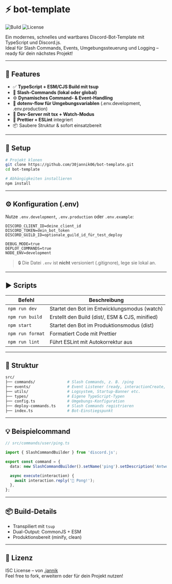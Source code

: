 # ⚡ bot-template

![Build](https://img.shields.io/github/actions/workflow/status/30jannik06/bot-template/ci.yml?branch=main)
![License](https://img.shields.io/github/license/30jannik06/bot-template)

Ein modernes, schnelles und wartbares Discord-Bot-Template mit TypeScript und Discord.js.  
Ideal für Slash Commands, Events, Umgebungssteuerung und Logging – ready für dein nächstes Projekt!

---

## 🚀 Features

- ✅ **TypeScript + ESM/CJS Build mit tsup**
- 🧹 **Slash-Commands (lokal oder global)**
- ⚙️ **Dynamisches Command- & Event-Handling**
- 🌱 **dotenv-flow für Umgebungsvariablen** (.env.development, .env.production)
- 🧪 **Dev-Server mit tsx + Watch-Modus**
- 🧺 **Prettier + ESLint** integriert
- 📦 Saubere Struktur & sofort einsatzbereit

---

## 💠 Setup

```bash
# Projekt klonen
git clone https://github.com/30jannik06/bot-template.git
cd bot-template

# Abhängigkeiten installieren
npm install
```

---

## ⚙️ Konfiguration (.env)

Nutze `.env.development`, `.env.production` oder `.env.example`:

```env
DISCORD_CLIENT_ID=deine_client_id
DISCORD_TOKEN=dein_bot_token
DISCORD_GUILD_ID=optionale_guild_id_für_test_deploy

DEBUG_MODE=true
DEPLOY_COMMANDS=true
NODE_ENV=development
```

> 🔒 Die Datei `.env` ist **nicht** versioniert (.gitignore), lege sie lokal an.

---

## ▶️ Scripts

| Befehl           | Beschreibung                                    |
| ---------------- | ----------------------------------------------- |
| `npm run dev`    | Startet den Bot im Entwicklungsmodus (watch)    |
| `npm run build`  | Erstellt den Build (dist/, ESM & CJS, minified) |
| `npm start`      | Startet den Bot im Produktionsmodus (dist)      |
| `npm run format` | Formatiert Code mit Prettier                    |
| `npm run lint`   | Führt ESLint mit Autokorrektur aus              |

---

## 📁 Struktur

```bash
src/
├── commands/              # Slash Commands, z. B. /ping
├── events/                # Event Listener (ready, interactionCreate, etc.)
├── utils/                 # Logsystem, Startup-Banner etc.
├── types/                 # Eigene TypeScript-Typen
├── config.ts              # Umgebungs-Konfiguration
├── deploy-commands.ts     # Slash Commands registrieren
├── index.ts               # Bot-Einstiegspunkt
```

---

## 💡 Beispielcommand

```ts
// src/commands/user/ping.ts

import { SlashCommandBuilder } from 'discord.js';

export const command = {
  data: new SlashCommandBuilder().setName('ping').setDescription('Antwortet mit Pong!'),

  async execute(interaction) {
    await interaction.reply('🏓 Pong!');
  },
};
```

---

## 📦 Build-Details

- Transpiliert mit `tsup`
- Dual-Output: CommonJS + ESM
- Produktionsbereit (minify, clean)

---

## 📝 Lizenz

ISC License – von [.jannik](https://github.com/30jannik06)  
Feel free to fork, erweitern oder für dein Projekt nutzen!
